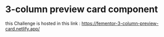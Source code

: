 # 3-column preview card component

this Challenge is hosted in this link : https://fementor-3-column-preview-card.netlify.app/
